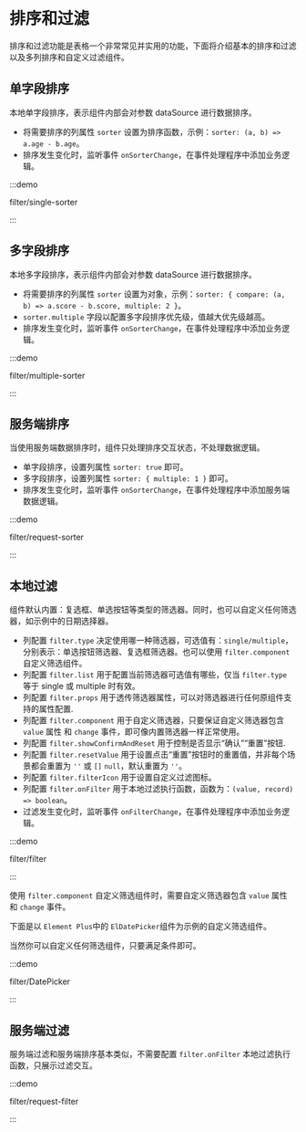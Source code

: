 # 排序和过滤

排序和过滤功能是表格一个非常常见并实用的功能，下面将介绍基本的排序和过滤以及多列排序和自定义过滤组件。

## 单字段排序

本地单字段排序，表示组件内部会对参数 dataSource 进行数据排序。

- 将需要排序的列属性 `sorter` 设置为排序函数，示例：`sorter: (a, b) => a.age - b.age`。
- 排序发生变化时，监听事件 `onSorterChange`，在事件处理程序中添加业务逻辑。

:::demo

filter/single-sorter

:::

## 多字段排序

本地多字段排序，表示组件内部会对参数 dataSource 进行数据排序。

- 将需要排序的列属性 `sorter` 设置为对象，示例：`sorter: { compare: (a, b) => a.score - b.score, multiple: 2 }`。
- `sorter.multiple` 字段以配置多字段排序优先级，值越大优先级越高。
- 排序发生变化时，监听事件 `onSorterChange`，在事件处理程序中添加业务逻辑。

:::demo

filter/multiple-sorter

:::

## 服务端排序

当使用服务端数据排序时，组件只处理排序交互状态，不处理数据逻辑。

- 单字段排序，设置列属性 `sorter: true` 即可。
- 多字段排序，设置列属性 `sorter: { multiple: 1 }` 即可。
- 排序发生变化时，监听事件 `onSorterChange`，在事件处理程序中添加服务端数据逻辑。

:::demo

filter/request-sorter

:::

## 本地过滤

组件默认内置：复选框、单选按钮等类型的筛选器。同时，也可以自定义任何筛选器，如示例中的日期选择器。

- 列配置 `filter.type` 决定使用哪一种筛选器，可选值有：`single/multiple`，分别表示：单选按钮筛选器、复选框筛选器。也可以使用 `filter.component` 自定义筛选组件。
- 列配置 `filter.list` 用于配置当前筛选器可选值有哪些，仅当 `filter.type` 等于 single 或 multiple 时有效。
- 列配置 `filter.props` 用于透传筛选器属性，可以对筛选器进行任何原组件支持的属性配置.
- 列配置 `filter.component` 用于自定义筛选器，只要保证自定义筛选器包含 `value` 属性 和 `change` 事件，即可像内置筛选器一样正常使用。
- 列配置 `filter.showConfirmAndReset` 用于控制是否显示“确认”“重置”按钮.
- 列配置 `filter.resetValue` 用于设置点击“重置”按钮时的重置值，并非每个场景都会重置为 `''` 或 `[]` `null`，默认重置为 `''`。
- 列配置 `filter.filterIcon` 用于设置自定义过滤图标。
- 列配置 `filter.onFilter` 用于本地过滤执行函数，函数为：`(value, record) => boolean`。
- 过滤发生变化时，监听事件 `onFilterChange`，在事件处理程序中添加业务逻辑。

:::demo

filter/filter

:::

使用 `filter.component` 自定义筛选组件时，需要自定义筛选器包含 `value` 属性 和 `change` 事件。

下面是以 `Element Plus`中的 `ElDatePicker`组件为示例的自定义筛选组件。

当然你可以自定义任何筛选组件，只要满足条件即可。

:::demo

filter/DatePicker

:::

## 服务端过滤

服务端过滤和服务端排序基本类似，不需要配置 `filter.onFilter` 本地过滤执行函数，只展示过滤交互。

:::demo

filter/request-filter

:::
